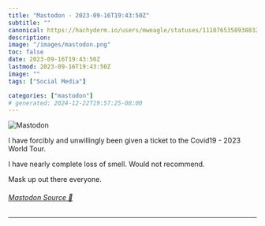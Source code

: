 ```yaml
---
title: "Mastodon - 2023-09-16T19:43:50Z"
subtitle: ""
canonical: https://hachyderm.io/users/mweagle/statuses/111076535893883292
description:
image: "/images/mastodon.png"
toc: false
date: 2023-09-16T19:43:50Z
lastmod: 2023-09-16T19:43:50Z
image: ""
tags: ["Social Media"]

categories: ["mastodon"]
# generated: 2024-12-22T19:57:25-08:00
---
```

![Mastodon](/images/mastodon.png)

<p>I have forcibly and unwillingly been given a ticket to the  Covid19 - 2023 World Tour. </p><p>I have nearly complete loss of smell. Would not recommend. </p><p>Mask up out there everyone.</p>


###### [Mastodon Source 🐘](https://hachyderm.io/@mweagle/111076535893883292)

___
